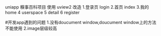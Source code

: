 uniapp 糗事百科项目
使用 uview2 改造
1.登录页 login
2.首页 index
3.我的 home
4 userspace
5 detail
6 register
	
	
#开发app遇到的问题
1.没有doucument window,doucument window上的方法不能使用
2.image层级较高